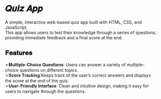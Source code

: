 # 𝑸𝒖𝒊𝒛 𝑨𝒑𝒑

A simple, interactive web-based quiz app built with HTML, CSS, and JavaScript.   
This app allows users to test their knowledge through a series of questions, providing immediate feedback and a final score at the end.

## 𝐅𝐞𝐚𝐭𝐮𝐫𝐞𝐬

 ➣𝐌𝐮𝐥𝐭𝐢𝐩𝐥𝐞-𝐂𝐡𝐨𝐢𝐜𝐞 𝐐𝐮𝐞𝐬𝐭𝐢𝐨𝐧𝐬: Users can answer a variety of multiple-choice questions on different topics.  
 ➣𝐒𝐜𝐨𝐫𝐞 𝐓𝐫𝐚𝐜𝐤𝐢𝐧𝐠:Keeps track of the user’s correct answers and displays the score at the end of the quiz.  
 ➣𝐔𝐬𝐞𝐫-𝐅𝐫𝐢𝐞𝐧𝐝𝐥𝐲 𝐈𝐧𝐭𝐞𝐫𝐟𝐚𝐜𝐞: Clean and intuitive design, making it easy for users to navigate through the questions.
